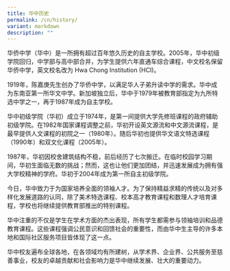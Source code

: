 ```yaml
---
title: 华中历史
permalink: /cn/history/
variant: markdown
description: ""
---
```

华侨中学（华中）是一所拥有超过百年悠久历史的自主学校。2005年，华中初级学院回归，中学部与高中部合并，为学生提供六年直通车综合课程，中文校名保留华侨中学，英文校名改为 Hwa Chong Institution (HCI)。  
  
1919年，陈嘉庚先生创办了华侨中学，以满足华人子弟升读中学的需求。华中成为东南亚第一所华文中学。新加坡独立后，华中于1979年被教育部指定为九所特选中学之一，再于1987年成为自主学校。  
  
华中初级学院（华初）成立于1974年，是第一间提供大学先修班课程的政府辅助初级学院。在1982年国家课程调整之前，华初开设英文源流和中文源流课程，是最早提供人文课程的初院之一（1980年）。随后华初也提供华文语文特选课程（1990年）和双文化课程（2005年）。  
  
1987年，华初因校舍建筑结构不稳，前后经历了七次搬迁。在临时校园学习期间，华初生面临无数的挑战；然而，这也让他们更加团结，并迅速发展成为拥有强大学校精神的学府。华初于2004年成为第一所自主初级学院。  
  
今日，华中致力于为国家培养全面的领袖人才。为了保持精益求精的传统以及对多样化发展道路的认同，除了美术特选课程、校本高才教育课程和数理人才培育课程，学校也将继续提供教育部推出的特别课程。  
  
华中注重的不仅是学生在学术方面的杰出表现，所有学生都需参与领袖培训和品德教育课程。这些课程强调公民意识和回馈社会的重要性，而由华中生主导的许多本地和国际社区服务项目皆体现了这一点。  
  
华中校友遍布全球各地，在各领域均有所建树，从学术界、企业界、公共服务至慈善事业，校友的卓越贡献和社会影响力是华中继续发展、壮大的重要动力。